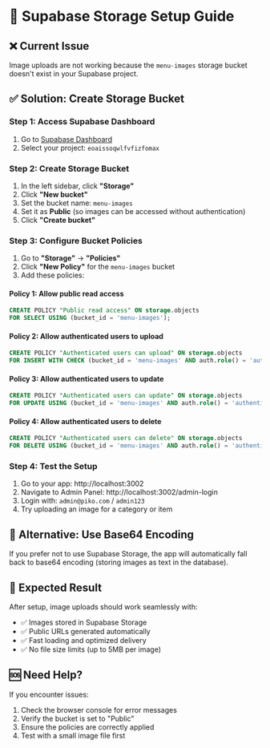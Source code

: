 # 🔧 Supabase Storage Setup Guide

## ❌ Current Issue

Image uploads are not working because the `menu-images` storage bucket doesn't exist in your Supabase project.

## ✅ Solution: Create Storage Bucket

### Step 1: Access Supabase Dashboard

1. Go to [Supabase Dashboard](https://supabase.com/dashboard)
2. Select your project: `eoaissoqwlfvfizfomax`

### Step 2: Create Storage Bucket

1. In the left sidebar, click **"Storage"**
2. Click **"New bucket"**
3. Set the bucket name: `menu-images`
4. Set it as **Public** (so images can be accessed without authentication)
5. Click **"Create bucket"**

### Step 3: Configure Bucket Policies

1. Go to **"Storage"** → **"Policies"**
2. Click **"New Policy"** for the `menu-images` bucket
3. Add these policies:

#### Policy 1: Allow public read access

```sql
CREATE POLICY "Public read access" ON storage.objects
FOR SELECT USING (bucket_id = 'menu-images');
```

#### Policy 2: Allow authenticated users to upload

```sql
CREATE POLICY "Authenticated users can upload" ON storage.objects
FOR INSERT WITH CHECK (bucket_id = 'menu-images' AND auth.role() = 'authenticated');
```

#### Policy 3: Allow authenticated users to update

```sql
CREATE POLICY "Authenticated users can update" ON storage.objects
FOR UPDATE USING (bucket_id = 'menu-images' AND auth.role() = 'authenticated');
```

#### Policy 4: Allow authenticated users to delete

```sql
CREATE POLICY "Authenticated users can delete" ON storage.objects
FOR DELETE USING (bucket_id = 'menu-images' AND auth.role() = 'authenticated');
```

### Step 4: Test the Setup

1. Go to your app: http://localhost:3002
2. Navigate to Admin Panel: http://localhost:3002/admin-login
3. Login with: `admin@piko.com` / `admin123`
4. Try uploading an image for a category or item

## 🔄 Alternative: Use Base64 Encoding

If you prefer not to use Supabase Storage, the app will automatically fall back to base64 encoding (storing images as text in the database).

## 🎯 Expected Result

After setup, image uploads should work seamlessly with:

- ✅ Images stored in Supabase Storage
- ✅ Public URLs generated automatically
- ✅ Fast loading and optimized delivery
- ✅ No file size limits (up to 5MB per image)

## 🆘 Need Help?

If you encounter issues:

1. Check the browser console for error messages
2. Verify the bucket is set to "Public"
3. Ensure the policies are correctly applied
4. Test with a small image file first
